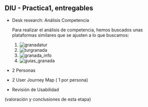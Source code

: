 ## DIU - Practica1, entregables




- Desk research: Análisis Competencia 

	Para realizar el análisis de competencia, hemos buscados unas plataformas similares que se ajusten a lo que buscamos:

	1. ![granadatur](http://www.granadatur.com/)
	2. ![turgranada](https://www.turgranada.es/)
	3. ![granada_info](https://granadainfo.com/)
	4. ![guias_granada](https://www.guiasgranada.com/)

- 2 Personas 
- 2 User Journey Map  ( 1 por persona)
- Revisión de Usabilidad 


(valoración y conclusiones de esta etapa)
